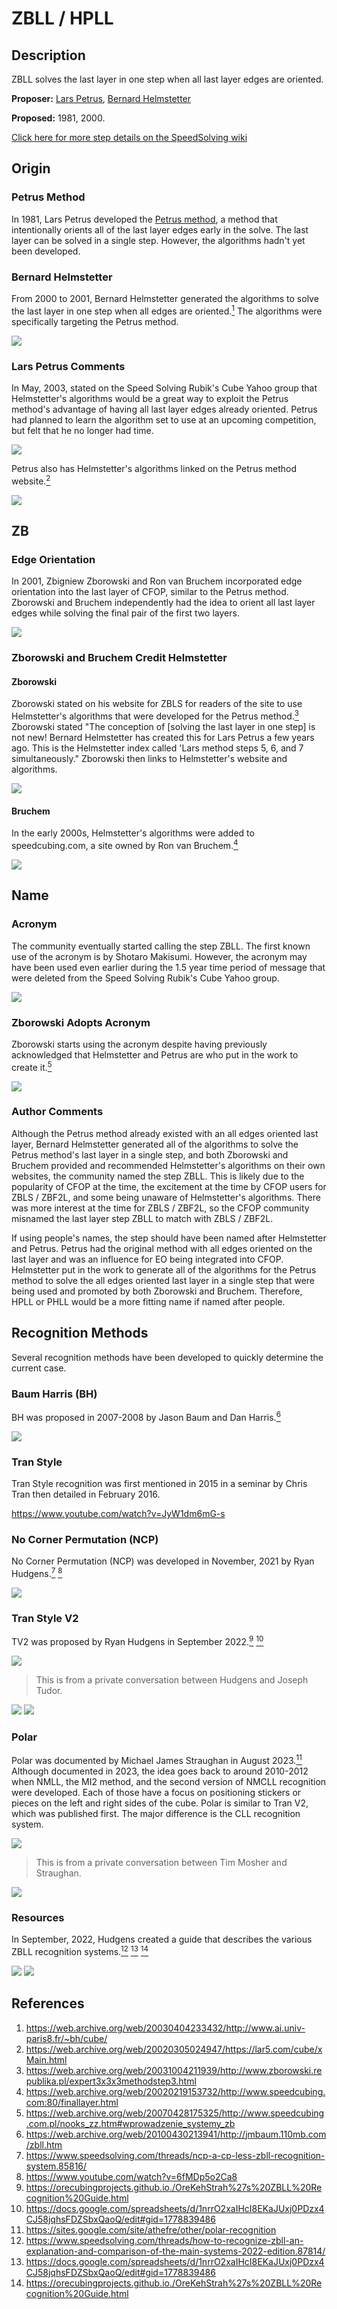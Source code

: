 # ZBLL / HPLL

## Description

ZBLL solves the last layer in one step when all last layer edges are oriented.

**Proposer:** [Lars Petrus](CubingContributors/MethodDevelopers.md#petrus-lars), [Bernard Helmstetter](CubingContributors/MethodDevelopers.md#helmstetter-bernard)

**Proposed:** 1981, 2000.

[Click here for more step details on the SpeedSolving wiki](https://www.speedsolving.com/wiki/index.php/ZBLL)

## Origin

### Petrus Method

In 1981, Lars Petrus developed the [Petrus method](3x3/Methods/Petrus.md), a method that intentionally orients all of the last layer edges early in the solve. The last layer can be solved in a single step. However, the algorithms hadn't yet been developed.

### Bernard Helmstetter

From 2000 to 2001, Bernard Helmstetter generated the algorithms to solve the last layer in one step when all edges are oriented.[<sup>1</sup>][1] The algorithms were specifically targeting the Petrus method.

![](img/ZBLL/Helmstetter.png)

### Lars Petrus Comments

In May, 2003, stated on the Speed Solving Rubik's Cube Yahoo group that Helmstetter's algorithms would be a great way to exploit the Petrus method's advantage of having all last layer edges already oriented. Petrus had planned to learn the algorithm set to use at an upcoming competition, but felt that he no longer had time.

![](img/ZBLL/PetrusHelmstetter1.png)

Petrus also has Helmstetter's algorithms linked on the Petrus method website.[<sup>2</sup>][2]

![](img/ZBLL/PetrusHelmstetter2.png)

## ZB

### Edge Orientation

In 2001, Zbigniew Zborowski and Ron van Bruchem incorporated edge orientation into the last layer of CFOP, similar to the Petrus method. Zborowski and Bruchem independently had the idea to orient all last layer edges while solving the final pair of the first two layers.

![](img/ZBLL/ZB1.png)

### Zborowski and Bruchem Credit Helmstetter

#### Zborowski

Zborowski stated on his website for ZBLS for readers of the site to use Helmstetter's algorithms that were developed for the Petrus method.[<sup>3</sup>][3] Zborowski stated "The conception of [solving the last layer in one step] is not new! Bernard Helmstetter has created this for Lars Petrus a few years ago. This is the Helmstetter index called 'Lars method steps 5, 6, and 7 simultaneously." Zborowski then links to Helmstetter's website and algorithms.

![](img/ZBLL/ZCredit.png)

#### Bruchem

In the early 2000s, Helmstetter's algorithms were added to speedcubing.com, a site owned by Ron van Bruchem.[<sup>4</sup>][4]

![](img/ZBLL/BCredit.png)

## Name

### Acronym

The community eventually started calling the step ZBLL. The first known use of the acronym is by Shotaro Makisumi. However, the acronym may have been used even earlier during the 1.5 year time period of message that were deleted from the Speed Solving Rubik's Cube Yahoo group.

![](img/ZBLL/ZBName.png)

### Zborowski Adopts Acronym

Zborowski starts using the acronym despite having previously acknowledged that Helmstetter and Petrus are who put in the work to create it.[<sup>5</sup>][5]

![](img/ZBLL/ZborowskiSmiles.png)

### Author Comments

Although the Petrus method already existed with an all edges oriented last layer, Bernard Helmstetter generated all of the algorithms to solve the Petrus method's last layer in a single step, and both Zborowski and Bruchem provided and recommended Helmstetter's algorithms on their own websites, the community named the step ZBLL. This is likely due to the popularity of CFOP at the time, the excitement at the time by CFOP users for ZBLS / ZBF2L, and some being unaware of Helmstetter's algorithms. There was more interest at the time for ZBLS / ZBF2L, so the CFOP community misnamed the last layer step ZBLL to match with ZBLS / ZBF2L.

If using people's names, the step should have been named after Helmstetter and Petrus. Petrus had the original method with all edges oriented on the last layer and was an influence for EO being integrated into CFOP. Helmstetter put in the work to generate all of the algorithms for the Petrus method to solve the all edges oriented last layer in a single step that were being used and promoted by both Zborowski and Bruchem. Therefore, HPLL or PHLL would be a more fitting name if named after people.

## Recognition Methods

Several recognition methods have been developed to quickly determine the current case.

### Baum Harris (BH)

BH was proposed in 2007-2008 by Jason Baum and Dan Harris.[<sup>6</sup>][6]

![](img/ZBLL/BH.png)

### Tran Style

Tran Style recognition was first mentioned in 2015 in a seminar by Chris Tran then detailed in February 2016.

https://www.youtube.com/watch?v=JyW1dm6mG-s

### No Corner Permutation (NCP)

No Corner Permutation (NCP) was developed in November, 2021 by Ryan Hudgens.[<sup>7</sup>][7] [<sup>8</sup>][8]

![](img/ZBLL/NCP.png)

### Tran Style V2

TV2 was proposed by Ryan Hudgens in September 2022.[<sup>9</sup>][9] [<sup>10</sup>][10]

![](img/ZBLL/TV21.png)
>This is from a private conversation between Hudgens and Joseph Tudor.

![](img/ZBLL/TV22.png)
![](img/ZBLL/TV23.png)

### Polar

Polar was documented by Michael James Straughan in August 2023.[<sup>11</sup>][11] Although documented in 2023, the idea goes back to around 2010-2012 when NMLL, the MI2 method, and the second version of NMCLL recognition were developed. Each of those have a focus on positioning stickers or pieces on the left and right sides of the cube. Polar is similar to Tran V2, which was published first. The major difference is the CLL recognition system.

![](img/ZBLL/Polar1.png)
>This is from a private conversation between Tim Mosher and Straughan.

![](img/ZBLL/Polar2.png)

### Resources

In September, 2022, Hudgens created a guide that describes the various ZBLL recognition systems.[<sup>12</sup>][12] [<sup>13</sup>][13] [<sup>14</sup>][14]

![](img/ZBLL/Guide1.png)
![](img/ZBLL/Guide2.png)

## References

1. https://web.archive.org/web/20030404233432/http://www.ai.univ-paris8.fr/~bh/cube/
2. https://web.archive.org/web/20020305024947/https://lar5.com/cube/xMain.html
3. https://web.archive.org/web/20031004211939/http://www.zborowski.republika.pl/expert3x3x3methodstep3.html
4. https://web.archive.org/web/20020219153732/http://www.speedcubing.com:80/finallayer.html
5. https://web.archive.org/web/20070428175325/http://www.speedcubing.com.pl/nooks_zz.htm#wprowadzenie_systemy_zb
6. https://web.archive.org/web/20100430213941/http://jmbaum.110mb.com/zbll.htm
7. https://www.speedsolving.com/threads/ncp-a-cp-less-zbll-recognition-system.85816/
8. https://www.youtube.com/watch?v=6fMDp5o2Ca8
9. https://orecubingprojects.github.io./OreKehStrah%27s%20ZBLL%20Recognition%20Guide.html
10. https://docs.google.com/spreadsheets/d/1nrrO2xaIHcI8EKaJUxj0PDzx4CJ58jqhsFDZSbxQaoQ/edit#gid=1778839486
11. https://sites.google.com/site/athefre/other/polar-recognition
12. https://www.speedsolving.com/threads/how-to-recognize-zbll-an-explanation-and-comparison-of-the-main-systems-2022-edition.87814/
13. https://docs.google.com/spreadsheets/d/1nrrO2xaIHcI8EKaJUxj0PDzx4CJ58jqhsFDZSbxQaoQ/edit#gid=1778839486
14. https://orecubingprojects.github.io./OreKehStrah%27s%20ZBLL%20Recognition%20Guide.html

[1]: https://web.archive.org/web/20030404233432/http://www.ai.univ-paris8.fr/~bh/cube/
[2]: https://web.archive.org/web/20020305024947/https://lar5.com/cube/xMain.html
[3]: https://web.archive.org/web/20031004211939/http://www.zborowski.republika.pl/expert3x3x3methodstep3.html
[4]: https://web.archive.org/web/20020219153732/http://www.speedcubing.com:80/finallayer.html
[5]: https://web.archive.org/web/20070428175325/http://www.speedcubing.com.pl/nooks_zz.htm#wprowadzenie_systemy_zb
[6]: https://web.archive.org/web/20100430213941/http://jmbaum.110mb.com/zbll.htm
[7]: https://www.speedsolving.com/threads/ncp-a-cp-less-zbll-recognition-system.85816/
[8]: https://www.youtube.com/watch?v=6fMDp5o2Ca8
[9]: https://orecubingprojects.github.io./OreKehStrah%27s%20ZBLL%20Recognition%20Guide.html
[10]: https://docs.google.com/spreadsheets/d/1nrrO2xaIHcI8EKaJUxj0PDzx4CJ58jqhsFDZSbxQaoQ/edit#gid=1778839486
[11]: https://sites.google.com/site/athefre/other/polar-recognition
[12]: https://www.speedsolving.com/threads/how-to-recognize-zbll-an-explanation-and-comparison-of-the-main-systems-2022-edition.87814/
[13]: https://docs.google.com/spreadsheets/d/1nrrO2xaIHcI8EKaJUxj0PDzx4CJ58jqhsFDZSbxQaoQ/edit#gid=1778839486
[14]: https://orecubingprojects.github.io./OreKehStrah%27s%20ZBLL%20Recognition%20Guide.html